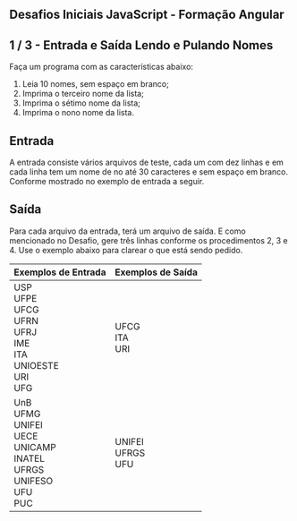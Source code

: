 Desafios Iniciais JavaScript - Formação Angular
-----------------------------------------------
1 / 3 - Entrada e Saída Lendo e Pulando Nomes
---------------------------------------------

Faça um programa com as características abaixo:

1.  Leia 10 nomes, sem espaço em branco;
2.  Imprima o terceiro nome da lista;
3.  Imprima o sétimo nome da lista;
4.  Imprima o nono nome da lista.

Entrada
-------

A entrada consiste vários arquivos de teste, cada um com dez linhas e em cada linha tem um nome de no até 30 caracteres e sem espaço em branco. Conforme mostrado no exemplo de entrada a seguir.

Saída
-----

Para cada arquivo da entrada, terá um arquivo de saída. E como mencionado no Desafio, gere três linhas conforme os procedimentos 2, 3 e 4. Use o exemplo abaixo para clarear o que está sendo pedido.

| Exemplos de Entrada                                                                      | Exemplos de Saída         |
|:-----------------------------------------------------------------------------------------|:--------------------------|
| USP<br>UFPE<br>UFCG<br>UFRN<br>UFRJ<br>IME<br>ITA<br>UNIOESTE<br> URI<br>UFG<br>         | UFCG<br>ITA<br>URI        |
| UnB<br>UFMG<br>UNIFEI<br>UECE<br>UNICAMP<br>INATEL<br>UFRGS<br>UNIFESO<br>UFU<br>PUC<br> | UNIFEI<br> UFRGS<br>  UFU |
